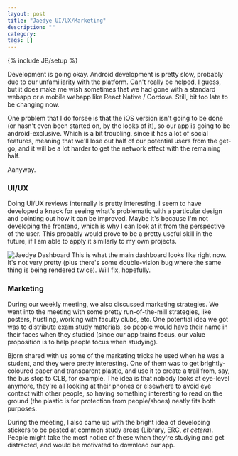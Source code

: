 ```yaml
---
layout: post
title: "Jaedye UI/UX/Marketing"
description: ""
category:
tags: []
---
```

{% include JB/setup %}

Development is going okay. Android development is pretty slow, probably due to our unfamiliarity with the platform. Can't really be helped, I guess, but it does make me wish sometimes that we had gone with a standard webapp or a mobile webapp like React Native / Cordova. Still, bit too late to be changing now.

One problem that I do forsee is that the iOS version isn't going to be done (or hasn't even been started on, by the looks of it), so our app is going to be android-exclusive. Which is a bit troubling, since it has a lot of social features, meaning that we'll lose out half of our potential users from the get-go, and it will be a lot harder to get the network effect with the remaining half.

Aanyway.

### UI/UX
Doing UI/UX reviews internally is pretty interesting. I seem to have developed a knack for seeing what's problematic with a particular design and pointing out how it can be improved. Maybe it's because I'm not developing the frontend, which is why I can look at it from the perspective of the user. This probably would prove to be a pretty useful skill in the future, if I am able to apply it similarly to my own projects.

![Jaedye Dashboard](/blog/assets/images/jaedye_dashboard.jpg)
This is what the main dashboard looks like right now. It's not very pretty (plus there's some double-vision bug where the same thing is being rendered twice). Will fix, hopefully.

### Marketing
During our weekly meeting, we also discussed marketing strategies. We went into the meeting with some pretty run-of-the-mill strategies, like posters, hustling, working with faculty clubs, etc. One potential idea we got was to distribute exam study materials, so people would have their name in their faces when they studied (since our app trains focus, our value proposition is to help people focus when studying).

Bjorn shared with us some of the marketing tricks he used when he was a student, and they were pretty interesting. One of them was to get brightly-coloured paper and transparent plastic, and use it to create a trail from, say, the bus stop to CLB, for example. The idea is that nobody looks at eye-level anymore, they're all looking at their phones or elsewhere to avoid eye contact with other people, so having something interesting to read on the ground (the plastic is for protection from people/shoes) neatly fits both purposes.

During the meeting, I also came up with the bright idea of developing stickers to be pasted at common study areas (Library, ERC, _et cetera_). People might take the most notice of these when they're studying and get distracted, and would be motivated to download our app.
